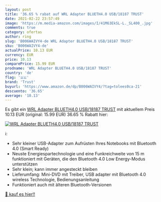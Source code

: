 ```yaml
---
layout: post
title: '36.65 % rabat auf WRL Adapter BLUETH4.0 USB/18187 TRUST'
date: 2021-02-22 23:57:49
image: 'https://m.media-amazon.com/images/I/41M63EkSL-L._SL400_.jpg'
comments: true
category: ofertas
author: ring
slug: 'B006WAIVY4-de WRL Adapter BLUETH4.0 USB/18187 TRUST'
sku: 'B006WAIVY4-de'
actualPrice: 10.13 EUR
currency: EUR
price: 10.13
comparePrice: 15.99 EUR
prodname: 'WRL Adapter BLUETH4.0 USB/18187 TRUST'
country: 'de'
flag: '🇩🇪'
brand: 'Trust'
buyurl: 'https://www.amazon.de/dp/B006WAIVY4/?tag=tolees0ca-21'
descuento: '36.65'
average: '10.13'
---
```


Es gibt ein [WRL Adapter BLUETH4.0 USB/18187 TRUST](https://www.amazon.de/dp/B006WAIVY4/?tag=tolees0ca-21) mit aktuellem Preis 10.13 EUR (original: 15.99 EUR) 36.65 % Rabatt hier:

[![WRL Adapter BLUETH4.0 USB/18187 TRUST](https://m.media-amazon.com/images/I/41M63EkSL-L._SL400_.jpg)](https://www.amazon.de/dp/B006WAIVY4/?tag=tolees0ca-21)

ℹ️:

- Sehr kleiner USB-Adapter zum Aufrüsten Ihres Notebooks mit Bluetooth 4.0 (Smart Ready)
- Neuste Energiespartechnologie und eine Funkreichweite von 15 m funktioniert mit Geräten, die den Bluetooth 4.0 Low Energy-Modus unterstützen
- Sehr klein; kann immer angesteckt bleiben
- Lieferumfang: Mini-DVD mit Treiber, USB adapter mit Bluetooth 4.0 wireless Technologie, Bedienungsanleitung
- Funktioniert auch mit älteren Bluetooth-Versionen

[🛒 kauf es hier!!](https://www.amazon.de/dp/B006WAIVY4/?tag=tolees0ca-21)
